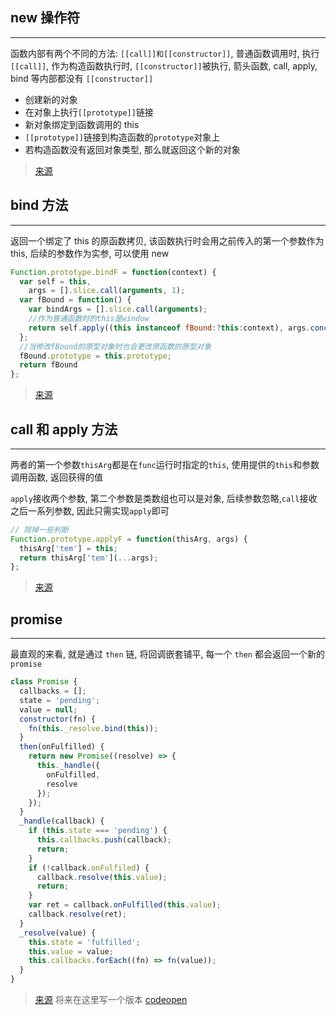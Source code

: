## new 操作符

---

函数内部有两个不同的方法: `[[call]]和[[constructor]]`, 普通函数调用时, 执行`[[call]]`, 作为构造函数执行时, `[[constructor]]`被执行, 箭头函数, call, apply, bind 等内部都没有 `[[constructor]]`

- 创建新的对象
- 在对象上执行`[[prototype]]`链接
- 新对象绑定到函数调用的 this
- `[[prototype]]`链接到构造函数的`prototype`对象上
- 若构造函数没有返回对象类型, 那么就返回这个新的对象

> [来源](https://juejin.im/post/5bde7c926fb9a049f66b8b52)

## bind 方法

---

返回一个绑定了 this 的原函数拷贝, 该函数执行时会用之前传入的第一个参数作为 this, 后续的参数作为实参, 可以使用 new

```javascript
Function.prototype.bindF = function(context) {
  var self = this,
    args = [].slice.call(arguments, 1);
  var fBound = function() {
    var bindArgs = [].slice.call(arguments);
    //作为普通函数时的this是window
    return self.apply((this instanceof fBound:?this:context), args.concat(bindArgs)); //往返回的函数传的参数会添加在后面
  };
  //当修改fBound的原型对象时也会更改原函数的原型对象
  fBound.prototype = this.prototype;
  return fBound
};
```

> [来源](https://github.com/mqyqingfeng/Blog/issues/13)

## call 和 apply 方法

---

两者的第一个参数`thisArg`都是在`func`运行时指定的`this`, 使用提供的`this`和参数调用函数, 返回获得的值

`apply`接收两个参数, 第二个参数是类数组也可以是对象, 后续参数忽略,`call`接收之后一系列参数, 因此只需实现`apply`即可

```javascript
// 除掉一些判断
Function.prototype.applyF = function(thisArg, args) {
  thisArg['tem'] = this;
  return thisArg['tem'](...args);
};
```

> [来源](https://juejin.im/post/5bf6c79bf265da6142738b29#heading-5)

## promise

---

最直观的来看, 就是通过 `then` 链, 将回调嵌套铺平, 每一个 `then` 都会返回一个新的 `promise`

```javascript
class Promise {
  callbacks = [];
  state = 'pending';
  value = null;
  constructor(fn) {
    fn(this._resolve.bind(this));
  }
  then(onFulfilled) {
    return new Promise((resolve) => {
      this._handle({
        onFulfilled,
        resolve
      });
    });
  }
  _handle(callback) {
    if (this.state === 'pending') {
      this.callbacks.push(callback);
      return;
    }
    if (!callback.onFulfiled) {
      callback.resolve(this.value);
      return;
    }
    var ret = callback.onFulfilled(this.value);
    callback.resolve(ret);
  }
  _resolve(value) {
    this.state = 'fulfilled';
    this.value = value;
    this.callbacks.forEach((fn) => fn(value));
  }
}
```

> [来源](https://zhuanlan.zhihu.com/p/58428287) 将来在这里写一个版本 [codeopen](https://codepen.io/luckyray-fan/pen/qBdRQed?editors=1111)
